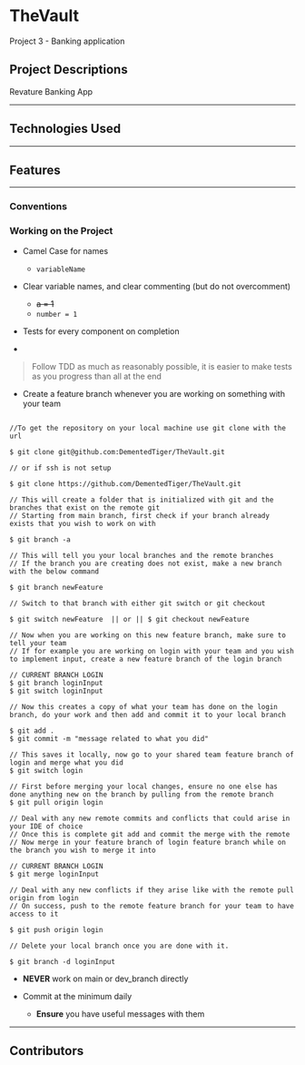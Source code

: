 # TheVault
Project 3 - Banking application

## Project Descriptions

Revature Banking App

---

## Technologies Used
---

## Features


---

### Conventions

### Working on the Project

- Camel Case for names 
  - `variableName`


- Clear variable names, and clear commenting (but do not overcomment)
  - ~~a = 1~~
  - `number = 1`


- Tests for every component on completion
- 
>Follow TDD as much as reasonably possible, it is easier to make tests as you progress than all at the end

- Create a feature branch whenever you are working on something with your team

```shell session

//To get the repository on your local machine use git clone with the url

$ git clone git@github.com:DementedTiger/TheVault.git

// or if ssh is not setup 

$ git clone https://github.com/DementedTiger/TheVault.git

// This will create a folder that is initialized with git and the branches that exist on the remote git
// Starting from main branch, first check if your branch already exists that you wish to work on with

$ git branch -a

// This will tell you your local branches and the remote branches
// If the branch you are creating does not exist, make a new branch with the below command

$ git branch newFeature

// Switch to that branch with either git switch or git checkout

$ git switch newFeature  || or || $ git checkout newFeature

// Now when you are working on this new feature branch, make sure to tell your team
// If for example you are working on login with your team and you wish to implement input, create a new feature branch of the login branch

// CURRENT BRANCH LOGIN
$ git branch loginInput
$ git switch loginInput

// Now this creates a copy of what your team has done on the login branch, do your work and then add and commit it to your local branch

$ git add .
$ git commit -m "message related to what you did"

// This saves it locally, now go to your shared team feature branch of login and merge what you did
$ git switch login

// First before merging your local changes, ensure no one else has done anything new on the branch by pulling from the remote branch
$ git pull origin login

// Deal with any new remote commits and conflicts that could arise in your IDE of choice
// Once this is complete git add and commit the merge with the remote
// Now merge in your feature branch of login feature branch while on the branch you wish to merge it into

// CURRENT BRANCH LOGIN
$ git merge loginInput

// Deal with any new conflicts if they arise like with the remote pull origin from login
// On success, push to the remote feature branch for your team to have access to it

$ git push origin login

// Delete your local branch once you are done with it.

$ git branch -d loginInput

```

- **NEVER** work on main or dev_branch directly


- Commit at the minimum daily
  - **Ensure** you have useful messages with them

---

## Contributors

